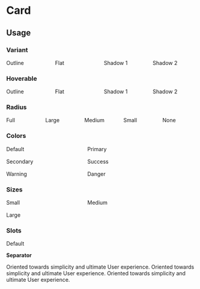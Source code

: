 # Card

<script setup>
import {NCard, NButton, NText} from '@nova/components'
import '@nova/components/style.css'
</script>

## Usage

### Variant

<div class="n-mb-32 n-mt-16" style="display: flex; gap: 16px;">
    <n-card variant="outline" style="width: 400px;">Outline</n-card>
    <n-card variant="flat" style="width: 400px;">Flat</n-card>
    <n-card variant="shadow-1" style="width: 400px;">Shadow 1</n-card>
    <n-card variant="shadow-2" style="width: 400px;">Shadow 2</n-card>
</div>

### Hoverable

<div class="n-mb-32 n-mt-16" style="display: flex; gap: 16px;">
    <n-card variant="outline" hoverable style="width: 400px;">Outline</n-card>
    <n-card variant="flat" hoverable style="width: 400px;">Flat</n-card>
    <n-card variant="shadow-1" hoverable style="width: 400px;">Shadow 1</n-card>
    <n-card variant="shadow-2" hoverable style="width: 400px;">Shadow 2</n-card>
</div>

### Radius

<div class="n-mb-32 n-mt-16" style="display: flex; gap: 16px;">
    <n-card radius="full" style="width: 400px;">Full</n-card>
    <n-card radius="lg" style="width: 400px;">Large</n-card>
    <n-card radius="md" style="width: 400px;">Medium</n-card>
    <n-card radius="sm" style="width: 400px;" >Small</n-card>
    <n-card radius="none" style="width: 400px;">None</n-card>
</div>

### Colors

<div class="n-mb-32 n-mt-16" style="display: flex; gap: 16px; flex-wrap: wrap">
    <n-card variant="shadow-1" class="n-text-black n-bg-default" style="width: 200px;" >Default</n-card>
    <n-card variant="shadow-1" class="n-text-white n-bg-primary" style="width: 200px;">Primary</n-card>
    <n-card variant="shadow-1" class="n-text-white n-bg-secondary" style="width: 200px;">Secondary</n-card>
    <n-card variant="shadow-1" class="n-text-white n-bg-success" style="width: 200px;">Success</n-card>
    <n-card variant="shadow-1" class="n-text-white n-bg-warning" style="width: 200px;">Warning</n-card>
    <n-card variant="shadow-1" class="n-text-white n-bg-danger" style="width: 200px;">Danger</n-card>
</div>

### Sizes

<div class="n-mb-32 n-mt-16" style="display: flex; gap: 16px; flex-wrap: wrap; align-items: start">
    <n-card size="sm" style="width: 200px;">Small</n-card>
    <n-card size="md" style="width: 200px;">Medium</n-card>
    <n-card size="lg" style="width: 200px;">Large</n-card>
</div>

### Slots

<div class="n-mb-32 n-mt-16">
    <n-card style="width: 400px;" >
        <template #header>Header</template>
        Default
        <template #footer>Footer</template>
    </n-card>
</div>

**Separator**

<div class="n-mb-32 n-mt-16">
    <n-card divider="header" hoverable variant="shadow-1" size="lg" style="width: 400px;" >
        <template #header>
          <n-text weight="medium" font-size="h5" html-tag="div" v-text="'🚀 Nova UI'"/>
          <n-text weight="light" font-size="small" html-tag="div" v-text="'Beautiful, fast and modern Vue 3 UI library.'"/>
        </template>
        Oriented towards simplicity and ultimate User experience.
        <template #footer>
            <n-button size="sm" label="Primary Action" class="n-mr-16" />
        </template>
    </n-card>
    <n-card divider="both" hoverable variant="shadow-1" size="lg" class="n-mt-24" style="width: 400px;" >
        <template #header>
          <n-text weight="medium" font-size="h5" html-tag="div" v-text="'🚀 Nova UI'"/>
          <n-text weight="light" font-size="small" html-tag="div" v-text="'Beautiful, fast and modern Vue 3 UI library.'"/>
        </template>
        Oriented towards simplicity and ultimate User experience.
        <template #footer>
            <n-button size="sm" label="Primary Action" class="n-mr-16" />
        </template>
    </n-card>    
<n-card divider="footer" hoverable variant="shadow-1" size="lg" class="n-mt-24" style="width: 400px;" >
        <template #header>
          <n-text weight="medium" font-size="h5" html-tag="div" v-text="'🚀 Nova UI'"/>
          <n-text weight="light" font-size="small" html-tag="div" v-text="'Beautiful, fast and modern Vue 3 UI library.'"/>
        </template>
        Oriented towards simplicity and ultimate User experience.
        <template #footer>
            <n-button size="sm" label="Primary Action" class="n-mr-16" />
        </template>
</n-card>
</div>

